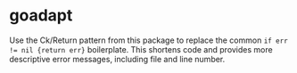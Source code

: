 # goadapt

Use the Ck/Return pattern from this package to replace the common 
`if err != nil {return err}` boilerplate.  This shortens code and
provides more descriptive error messages, including file and line
number.  
